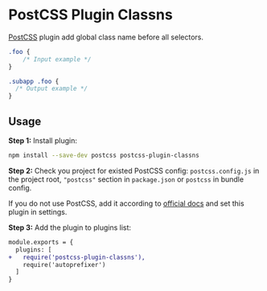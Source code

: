 # PostCSS Plugin Classns

[PostCSS] plugin add global class name before all selectors.

[PostCSS]: https://github.com/postcss/postcss

```css
.foo {
    /* Input example */
}
```

```css
.subapp .foo {
  /* Output example */
}
```

## Usage

**Step 1:** Install plugin:

```sh
npm install --save-dev postcss postcss-plugin-classns
```

**Step 2:** Check you project for existed PostCSS config: `postcss.config.js`
in the project root, `"postcss"` section in `package.json`
or `postcss` in bundle config.

If you do not use PostCSS, add it according to [official docs]
and set this plugin in settings.

**Step 3:** Add the plugin to plugins list:

```diff
module.exports = {
  plugins: [
+   require('postcss-plugin-classns'),
    require('autoprefixer')
  ]
}
```

[official docs]: https://github.com/postcss/postcss#usage
